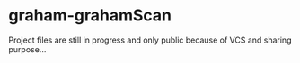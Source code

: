 # graham-grahamScan

Project files are still in progress and only public because of VCS and sharing purpose...
